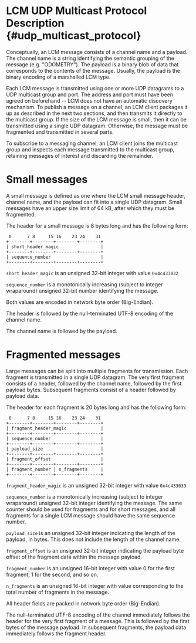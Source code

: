 LCM UDP Multicast Protocol Description {#udp_multicast_protocol}
====

Conceptually, an LCM message consists of a channel name and a payload.  The
channel name is a string identifying the semantic grouping of the message (e.g.
"ODOMETRY").  The payload is a binary blob of data that corresponds to the
contents of the message.  Usually, the payload is the binary encoding of a
marshalled LCM type.

Each LCM message is transmitted using one or more UDP datagrams to a UDP
multicast group and port.  The address and port must have been agreed on
beforehand -- LCM does not have an automatic discovery mechanism.  To publish a
message on a channel, an LCM client packages it up as described in the next two
sections, and then transmits it directly to the multicast group.  If the size
of the LCM message is small, then it can be transmitted using a single UDP
datagram.  Otherwise, the message must be fragmented and transmitted in several
parts.

To subscribe to a messaging channel, an LCM client joins the multicast group
and inspects each message transmitted to the multicast group, retaining
messages of interest and discarding the remainder.

# Small messages

A small message is defined as one where the LCM small message header, channel
name, and the payload can fit into a single UDP datagram.  Small messages have
an upper size limit of 64 kB, after which they must be fragmented.

The header for a small message is 8 bytes long and has the following form:

     0      7 8     15 16    23 24    31 
    +--------+--------+--------+--------+
    | short_header_magic                |
    +--------+--------+--------+--------+
    | sequence_number                   |
    +--------+--------+--------+--------+

`short_header_magic` is an unsigned 32-bit integer with value  `0x4c433032`

`sequence_number` is a monotonically increasing (subject to integer wraparound) unsigned 32-bit number identifying the message.

Both values are encoded in network byte order (Big-Endian).

The header is followed by the null-terminated UTF-8 encoding of the channel name.

The channel name is followed by the payload.

# Fragmented messages

Large messages can be split into multiple fragments for transmission.  Each
fragment is transmitted in a single UDP datagram.  The very first fragment
consists of a header, followed by the channel name, followed by the first
payload bytes.  Subsequent fragments consist of a header followed by payload
data.

The header for each fragment is 20 bytes long and has the following form:

     0      7 8     15 16    23 24    31 
    +--------+--------+--------+--------+
    | fragment_header_magic             |
    +--------+--------+--------+--------+
    | sequence_number                   |
    +--------+--------+--------+--------+
    | payload_size                      |
    +--------+--------+--------+--------+
    | fragment_offset                   |
    +--------+--------+--------+--------+
    | fragment_number | n_fragments     |
    +--------+--------+--------+--------+

`fragment_header_magic` is an unsigned 32-bit integer with value `0x4c433033`

`sequence_number` is a monotonically increasing (subject to integer wraparound)
unsigned 32-bit integer identifying the message.  The same counter should be
used for fragments and for short messages, and all fragments for a single LCM
message should have the same sequence number.

`payload_size` is an unsigned 32-bit integer indicating the length of the
payload, in bytes.  This does not include the length of the channel name.

`fragment_offset` is an unsigned 32-bit integer indicating the payload byte
offset of the fragment data within the message payload.

`fragment_number` is an unsigned 16-bit integer with value 0 for the first
fragment, 1 for the second, and so on.

`n_fragments` is an unsigned 16-bit integer with value corresponding to the
total number of fragments in the message.

All header fields are packed in network byte order (Big-Endian).

The null-terminated UTF-8 encoding of the channel immediately follows the
header for the very first fragment of a message.  This is followed by the first
bytes of the message payload.  In subsequent fragments, the payload data
immediately follows the fragment header.
